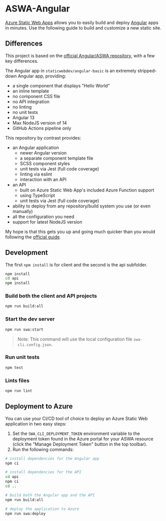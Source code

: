 # ASWA-Angular

[Azure Static Web Apps](https://docs.microsoft.com/azure/static-web-apps/overview) allows you to easily build and deploy [Angular](https://angular.io/) apps in minutes. Use the following guide to build and customize a new static site.

## Differences

This project is based on the [official Angular/ASWA repository](https://github.com/staticwebdev/angular-basic), with a few key differences.

The Angular app in `staticwebdev/angular-basic` is an extremely stripped-down Angular app, providing:

* a single component that displays "Hello World"
* an inline template
* no component CSS file
* no API integration
* no linting
* no unit tests
* Angular 13
* Max NodeJS version of 14
* GitHub Actions pipeline only

This repository by contrast provides: 

* an Angular application
  * newer Angular version
  * a separate component template file
  * SCSS component styles
  * unit tests via Jest (full code coverage)
  * linting via eslint
  * interaction with an API
* an API 
  * built on Azure Static Web App's included Azure Function support
  * using TypeScript
  * unit tests via Jest (full code coverage)
* ability to deploy from any repository/build system you use (or even manually)
* all the configuration you need
* support for latest NodeJS version

My hope is that this gets you up and going much quicker than you would following the 
[official guide](https://learn.microsoft.com/en-us/azure/static-web-apps/getting-started?tabs=angular).

## Development

The first `npm install` is for client and the second is the api subfolder. 
```bash
npm install
cd api
npm install
```

### Build both the client and API projects

```bash
npm run build:all
```

### Start the dev server

```bash
npm run swa:start
```

> Note: This command will use the local configuration file `swa-cli.config.json`.

### Run unit tests

```bash
npm test
```

### Lints files

```bash
npm run lint
```

## Deployment to Azure

You can use your CI/CD tool of choice to deploy an Azure Static Web application in two easy steps:

1. Set the `SWA_CLI_DEPLOYMENT_TOKEN` environment variable to the deployment token found in the Azure portal for your
   ASWA resource (click the "Manage Deployment Token" button in the top toolbar).
2. Run the following commands:
  ```bash
  # install dependencies for the Angular app
  npm ci
  
  # install dependencies for the API
  cd api
  npm ci
  cd ..
  
  # build both the Angular app and the API
  npm run build:all
  
  # deploy the application to Azure
  npm run swa:deploy
  ```
